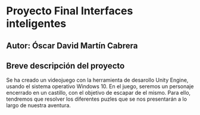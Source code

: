 # Proyecto Final Interfaces inteligentes
## Autor: Óscar David Martín Cabrera

## Breve descripción del proyecto
Se ha creado un videojuego con la herramienta de desarollo Unity Engine, usando el sistema operativo Windows 10. 
En el juego, seremos un personaje encerrado en un castillo, con el objetivo de escapar de el mismo. Para ello, tendremos que resolver los diferentes puzles que se nos presentarán a lo largo de nuestra aventura.  

## 

